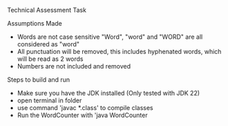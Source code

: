Technical Assessment Task

Assumptions Made
- Words are not case sensitive "Word", "word" and "WORD" are all considered as "word"
- All punctuation will be removed, this includes hyphenated words, which will be read as 2 words
- Numbers are not included and removed

Steps to build and run
- Make sure you have the JDK installed (Only tested with JDK 22)
- open terminal in folder
- use command 'javac *.class' to compile classes
- Run the WordCounter with 'java WordCounter <filePath>